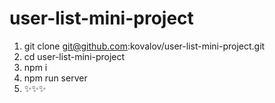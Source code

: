 # user-list-mini-project

1. git clone git@github.com:kovalov/user-list-mini-project.git
2. cd user-list-mini-project
3. npm i
4. npm run server
5. ✨✨✨
